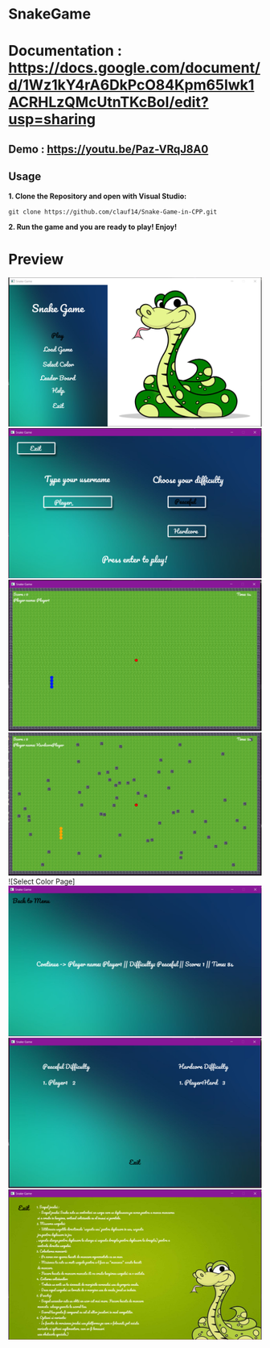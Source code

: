 # SnakeGame
# Documentation : https://docs.google.com/document/d/1Wz1kY4rA6DkPcO84Kpm65Iwk1ACRHLzQMcUtnTKcBoI/edit?usp=sharing
## Demo : **https://youtu.be/Paz-VRqJ8A0**
## Usage
**1. Clone the Repository and open with Visual Studio:**

   ```git bash
   git clone https://github.com/clauf14/Snake-Game-in-CPP.git
   ```

**2. Run the game and you are ready to play! Enjoy!**

# Preview
![Home Page](https://github.com/clauf14/Snake-Game-in-CPP/blob/main/poze/menu.PNG)
![New Game Page](https://github.com/clauf14/Snake-Game-in-CPP/blob/main/poze/newgame.PNG)
![Peaceful Difficulty](https://github.com/clauf14/Snake-Game-in-CPP/blob/main/poze/peaceful.PNG)
![Hardcore Difficulty](https://github.com/clauf14/Snake-Game-in-CPP/blob/main/poze/hardcore.PNG)
![Select Color Page]
![Load Game Page](https://github.com/clauf14/Snake-Game-in-CPP/blob/main/poze/loadgame.PNG)
![Leaderboard Page](https://github.com/clauf14/Snake-Game-in-CPP/blob/main/poze/leaderboard.PNG)
![Help Page](https://github.com/clauf14/Snake-Game-in-CPP/blob/main/poze/help.PNG)
